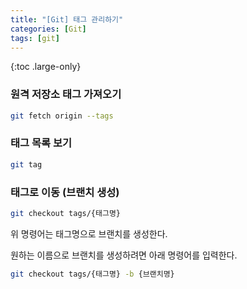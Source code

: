 ```yaml
---
title: "[Git] 태그 관리하기"
categories: [Git]
tags: [git]
---
```


{:toc .large-only}

### 원격 저장소 태그 가져오기

```bash
git fetch origin --tags
```

### 태그 목록 보기

```bash
git tag
```

### 태그로 이동 (브랜치 생성)

```bash
git checkout tags/{태그명}
```

위 명령어는 태그명으로 브랜치를 생성한다.

원하는 이름으로 브랜치를 생성하려면 아래 명령어를 입력한다.

```bash
git checkout tags/{태그명} -b {브랜치명}
```
